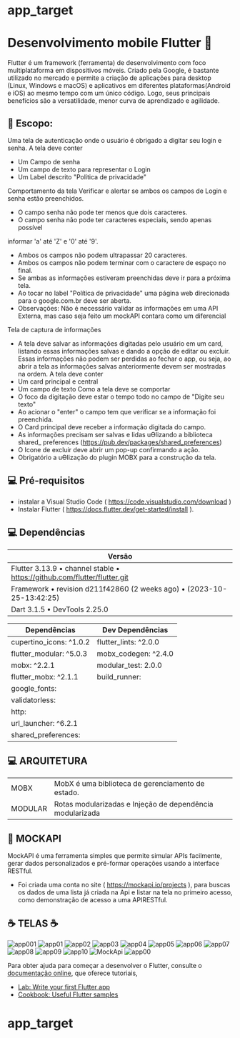 # app_target
# Desenvolvimento mobile Flutter 📜
Flutter é um framework (ferramenta) de desenvolvimento com foco multiplataforma em dispositivos móveis. 
Criado pela Google, é bastante utilizado no mercado e permite a criação de aplicações para desktop (Linux, Windows e macOS) e aplicativos em diferentes plataformas(Android e iOS) ao mesmo tempo com um único código. Logo, seus principais benefícios são a versatilidade, menor curva de aprendizado e agilidade.

## 📝 Escopo: 
Uma tela de autenticação onde o usuário é obrigado a digitar seu login e senha.
A tela deve conter
- Um Campo de senha 
- Um campo de texto para representar o Login 
- Um Label descrito "Política de privacidade"

Comportamento da tela 
Verificar e alertar se ambos os campos de Login e senha estão preenchidos. 

- O campo senha não pode ter menos que dois caracteres. 
- O campo senha não pode ter caracteres especiais, sendo apenas possível 

informar 'a' até 'Z' e '0' até '9'. 
- Ambos os campos não podem ultrapassar 20 caracteres. 
- Ambos os campos não podem terminar com o caractere de espaço no final. 
- Se ambas as informações estiveram preenchidas deve ir para a próxima tela. 
- Ao tocar no label "Política de privacidade" uma página web direcionada para o google.com.br deve ser aberta. 
- Observações: Não é necessário validar as informações em uma API Externa, mas caso seja feito um mockAPI
contara como um diferencial

Tela de captura de informações
- A tela deve salvar as informações digitadas pelo usuário em um card, listando essas informações salvas e dando a opção de editar ou excluir. Essas informações não podem ser perdidas ao fechar o app, ou seja, ao abrir a tela as informações salvas anteriormente devem ser mostradas na 
ordem. 
A tela deve conter
- Um card principal e central 
- Um campo de texto
Como a tela deve se comportar 
- O foco da digitação deve estar o tempo todo no campo de "Digite seu texto"  
- Ao acionar o "enter" o campo tem que verificar se a informação foi preenchida. 
- O Card principal deve receber a informação digitada do campo. 
- As informações precisam ser salvas e lidas uƟlizando a biblioteca shared_ preferences (https://pub.dev/packages/shared_preferences)
- O Icone de excluir deve abrir um pop-up confirmando a ação. 
- Obrigatório a uƟlização do plugin MOBX para a construção da tela.

## 💻 Pré-requisitos
- instalar a Visual Studio Code ( https://code.visualstudio.com/download )
- Instalar Flutter ( https://docs.flutter.dev/get-started/install ).


## 💻 Dependências

|Versão                                                                        |           
|------------------------------------------------------------------------------|
|Flutter 3.13.9 • channel stable • https://github.com/flutter/flutter.git      |
|Framework • revision d211f42860 (2 weeks ago) • (2023-10-25-13:42:25)         |
|Dart 3.1.5 • DevTools 2.25.0                                                  |	

|Dependências           | Dev Dependências       |   
|-----------------------|------------------------|
|cupertino_icons: ^1.0.2| flutter_lints: ^2.0.0  |
|flutter_modular: ^5.0.3| mobx_codegen: ^2.4.0   |
|mobx: ^2.2.1           | modular_test: 2.0.0    |
|flutter_mobx: ^2.1.1   | build_runner:          |
|google_fonts:          |                        |
|validatorless:         |                        |
|http:                  |                        |
|url_launcher: ^6.2.1   |                        |
|shared_preferences:    |                        |	

## 💻 ARQUITETURA
|                   |	                                                         |	
|-------------------|------------------------------------------------------------|
|MOBX               |	MobX é uma biblioteca de gerenciamento de estado.        | 
|MODULAR            |	Rotas modularizadas e Injeção de dependência modularizada|


## 🚀 MOCKAPI
MockAPI é uma ferramenta simples que permite simular APIs facilmente, gerar dados personalizados e pré-formar operações usando a interface RESTful.
- Foi criada uma conta no site ( https://mockapi.io/projects ), para buscas os dados de uma lista já criada na Api e listar na tela no primeiro acesso, como demonstração de acesso a uma APIRESTful.


## ☕ TELAS ☕
![app001](https://github.com/Nestor-Neto/app_target/assets/46816371/c664cee8-aa03-4424-bdd5-b61bfef7d2a6)
![app01](https://github.com/Nestor-Neto/app_target/assets/46816371/e33af923-0737-4fca-8dae-0bf135d7d8bc)
![app02](https://github.com/Nestor-Neto/app_target/assets/46816371/2b392f34-a257-4bf7-a498-ceaa832ef6cc)
![app03](https://github.com/Nestor-Neto/app_target/assets/46816371/cf4670cc-2d74-4ef3-9ca4-06be67b1dfc1)
![app04](https://github.com/Nestor-Neto/app_target/assets/46816371/f5b7ed4c-091c-4369-b7c9-59d5ff2b0472)
![app05](https://github.com/Nestor-Neto/app_target/assets/46816371/67e36498-70b8-4aa3-b03b-597f7afd2014)
![app06](https://github.com/Nestor-Neto/app_target/assets/46816371/a03d8bc2-2640-4393-93e4-3058043e1432)
![app07](https://github.com/Nestor-Neto/app_target/assets/46816371/36871f9e-8838-4709-af3d-5d045174466a)
![app08](https://github.com/Nestor-Neto/app_target/assets/46816371/c1a150e6-a17d-4f11-a69b-05aea5c855e1)
![app09](https://github.com/Nestor-Neto/app_target/assets/46816371/0ae5b02d-a0ca-413c-b601-f538a4c02d9b)
![app10](https://github.com/Nestor-Neto/app_target/assets/46816371/491888c0-83de-4149-8e4f-68c60875cc8b)
![MockApi](https://github.com/Nestor-Neto/app_target/assets/46816371/1db4dab8-bf1b-42a5-91f4-5d8a4e7936cd)
![app00](https://github.com/Nestor-Neto/app_target/assets/46816371/254967da-ec1c-460f-aa2b-6801c4b87901)

Para obter ajuda para começar a desenvolver o Flutter, consulte o
[documentação online](https://docs.flutter.dev/), que oferece tutoriais,
- [Lab: Write your first Flutter app](https://docs.flutter.dev/get-started/codelab)
- [Cookbook: Useful Flutter samples](https://docs.flutter.dev/cookbook)

# app_target
